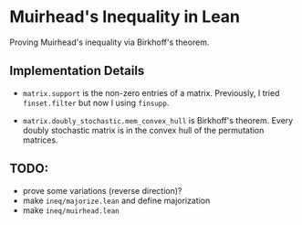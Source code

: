 # Muirhead's Inequality in Lean

Proving Muirhead's inequality via Birkhoff's theorem.

## Implementation Details

* `matrix.support` is the non-zero entries of a matrix.
Previously, I tried `finset.filter` but now I using `finsupp`.

* `matrix.doubly_stochastic.mem_convex_hull` is Birkhoff's theorem.
Every doubly stochastic matrix is in the convex hull of the permutation matrices.

## TODO:

* prove some variations (reverse direction)?
* make `ineq/majorize.lean` and define majorization
* make `ineq/muirhead.lean`
